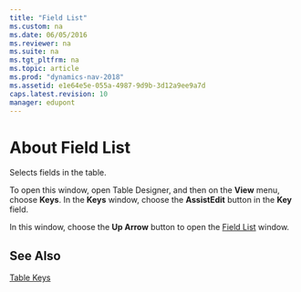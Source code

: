 ```yaml
---
title: "Field List"
ms.custom: na
ms.date: 06/05/2016
ms.reviewer: na
ms.suite: na
ms.tgt_pltfrm: na
ms.topic: article
ms.prod: "dynamics-nav-2018"
ms.assetid: e1e64e5e-055a-4987-9d9b-3d12a9ee9a7d
caps.latest.revision: 10
manager: edupont
---
```

# About Field List
Selects fields in the table.  

 To open this window, open Table Designer, and then on the **View** menu, choose **Keys**. In the **Keys** window, choose the **AssistEdit** button in the **Key** field.  

 In this window, choose the **Up Arrow** button to open the [Field List](-$-S_2122-Field-List-$-.md) window.  

## See Also  
 [Table Keys](../Table-Keys.md)
